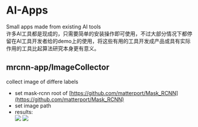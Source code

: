 # AI-Apps
Small apps made from existing AI tools  
许多AI工具都是现成的，只需要简单的安装操作即可使用，不过大部分情况下都停留在AI工具开发者给的demo上的使用，将这些有用的工具开发成产品或具有实际作用的工具比起算法研究本身更有意义。
## mrcnn-app/ImageCollector
collect image of differe labels  
- set mask-rcnn root of [https://github.com/matterport/Mask_RCNN](https://github.com/matterport/Mask_RCNN)  
- set image path  
- results:  
![](https://i.imgur.com/nJ44e91.png)
![](https://i.imgur.com/UpW4FSK.png)


